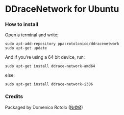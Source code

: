 DDraceNetwork for Ubuntu
====================
### How to install 
Open a terminal and write:
```
sudo apt-add-repository ppa:rotolonico/ddracenetwork
sudo apt-get update
```
And if you're using a 64 bit device, run:
```
sudo apt-get install ddrace-network-amd64
```
else:

```
sudo apt-get install ddrace-network-i386
```

### Credits

Packaged by Domenico Rotolo ([Ñı©Ø](http://forum.ddnet.tw/memberlist.php?mode=viewprofile&u=269))
